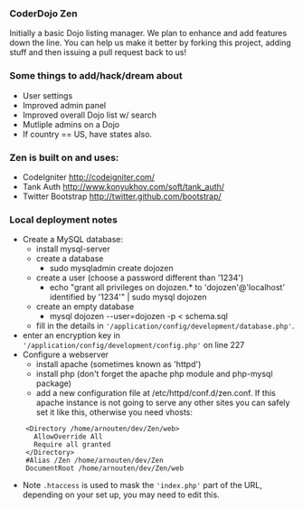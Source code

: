 ### CoderDojo Zen
Initially a basic Dojo listing manager. We plan to enhance and add features down 
the line. You can help us make it better by forking this project, adding stuff and then issuing
a pull request back to us!

### Some things to add/hack/dream about
- User settings
- Improved admin panel
- Improved overall Dojo list w/ search
- Mutliple admins on a Dojo
- If country == US, have states also.

### Zen is built on and uses: 
- CodeIgniter http://codeigniter.com/
- Tank Auth http://www.konyukhov.com/soft/tank_auth/
- Twitter Bootstrap http://twitter.github.com/bootstrap/

### Local deployment notes 
- Create a MySQL database:
  - install mysql-server 
  - create a database
    - sudo mysqladmin create dojozen
  - create a user (choose a password different than '1234')
    - echo "grant all privileges on dojozen.* to 'dojozen'@'localhost' identified by '1234'" | sudo mysql dojozen
  - create an empty database
    - mysql dojozen --user=dojozen -p < schema.sql
  - fill in the details in  `'/application/config/development/database.php'`. 
- enter an encryption key in `'/application/config/development/config.php'` on line 227
- Configure a webserver
  - install apache (sometimes known as 'httpd')
  - install php (don't forget the apache php module and php-mysql package)
  - add a new configuration file at /etc/httpd/conf.d/zen.conf. If this apache instance is not going to serve any other sites you can safely set it like this, otherwise you need vhosts:

```
    <Directory /home/arnouten/dev/Zen/web>
      AllowOverride All
      Require all granted
    </Directory>
    #Alias /Zen /home/arnouten/dev/Zen
    DocumentRoot /home/arnouten/dev/Zen/web
```

  - Note `.htaccess` is used to mask the `'index.php'` part of the URL, depending on your set up, you may need to edit this. 